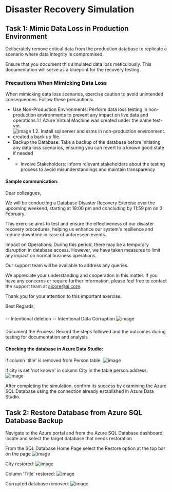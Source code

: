 # Disaster Recovery Simulation

## Task 1: Mimic Data Loss in Production Environment
Deliberately remove critical data from the production database to replicate a scenario where data integrity is compromised. 

Ensure that you document this simulated data loss meticulously. This documentation will serve as a blueprint for the recovery testing.
### Precautions When Mimicking Data Loss
When mimicking data loss scenarios, exercise caution to avoid unintended consequences. Follow these precautions:
-  Use Non-Production Environments: Perform data loss testing in non-production environments to prevent any impact on live data and operations
1.1 Azure Virtual Machine was created under the name test-vm.  
![image](https://github.com/ZCHAnalytics/azure-database-migration319/assets/146954022/31ac5f50-088e-46eb-88de-b7eabbfb98fb)
1.2. Install sql server and ssms in non-production environment.
- created a back up file. 
-  Backup the Database: Take a backup of the database before initiating any data loss scenarios, ensuring you can revert to a known good state if needed
-  -  Involve Stakeholders: Inform relevant stakeholders about the testing process to avoid misunderstandings and maintain transparency
  #### Sample communication:
Dear colleagues,

We will be conducting a Database Disaster Recovery Exercise over the upcoming weekend, starting at 18:00 pm and concluding by 11:59 pm on 3 February.

This exercise aims to test and ensure the effectiveness of our disaster recovery procedures, helping us enhance our system's resilience and reduce downtime in case of unforeseen events.

Impact on Operations:
During this period, there may be a temporary disruption in database access. However, we have taken measures to limit any impact on normal business operations.

Our support team will be available to address any queries.

We appreciate your understanding and cooperation in this matter. If you have any concerns or require further information, please feel free to contact the support team at aicore@ai.core. 

Thank you for your attention to this important exercise.

Best Regards,

### 
-- Intentional deletion
-- Intentional Data Corruption
![image](https://github.com/ZCHAnalytics/azure-database-migration319/assets/146954022/23b0353b-41c3-434b-b7c0-ebc48b9937b8)

###

Document the Process: Record the steps followed and the outcomes during testing for documentation and analysis
#### Checking the database in Azure Data Studio:
if column 'title' is removed from Person table. 
![image](https://github.com/ZCHAnalytics/azure-database-migration319/assets/146954022/f5a9f43a-3ba9-430d-a002-a3563cc909e7)

if city is set 'not known' in column CIty in the table person.address:
![image](https://github.com/ZCHAnalytics/azure-database-migration319/assets/146954022/efb98857-4186-4b86-9e10-037c0f460990)

After completing the simulation, confirm its success by examining the Azure SQL Database using the connection already established in Azure Data Studio.


## Task 2: Restore Database from Azure SQL Database Backup 
Navigate to the Azure portal and from the Azure SQL Database dashboard, locate and select the target database that needs restoration

From the SQL Database Home Page select the Restore option at the top bar on the page
![image](https://github.com/ZCHAnalytics/azure-database-migration319/assets/146954022/cf6a8819-e112-415f-a682-ccf3d2ff2894)

City restored: 
![image](https://github.com/ZCHAnalytics/azure-database-migration319/assets/146954022/a9803fdc-8290-4ce3-b763-ff8624681ebb)

Column 'Title' restored:
![image](https://github.com/ZCHAnalytics/azure-database-migration319/assets/146954022/9834acf4-b82c-4255-a39e-903b9efbdadb)

Corrupted database removed:
![image](https://github.com/ZCHAnalytics/azure-database-migration319/assets/146954022/b88fef00-d4e6-461b-96f2-9ac223262505)

